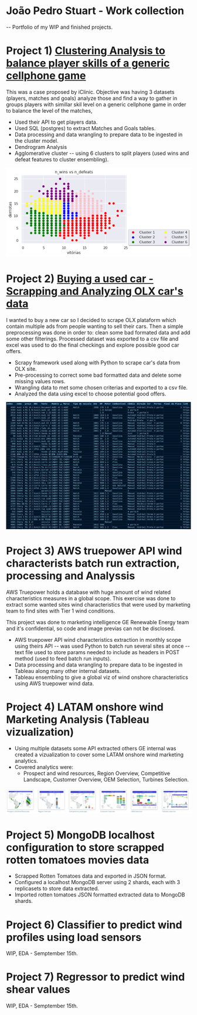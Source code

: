 # João Pedro Stuart - Work collection
-- Portfolio of my WIP and finished projects.

# Project 1) [Clustering Analysis to balance player skills of a generic cellphone game](https://github.com/jstuartpieri/players_skill_cluster_analysis)

This was a case proposed by iClinic. Objective was having 3 datasets (players, matches and goals) analyze those and find a way to gather in groups players with simillar skil level on a generic cellphone game in order to balance the level of the matches,

* Used their API to get players data.
* Used SQL (postgres) to extract Matches and Goals tables.
* Data processing and data wrangling to prepare data to be ingested in the cluster model.
* Dendrogram Analysis
* Agglomerative cluster -- using 6 clusters to split players (used wins and defeat features to cluster ensembling).

![](images/clustering_img.png)


# Project 2) [Buying a used car - Scrapping and Analyzing OLX car's data](https://github.com/jstuartpieri/scrapping_carros_olx)

I wanted to buy a new car so I decided to scrape OLX plataform which contain multiple ads from people wanting to sell their cars. Then a simple preprocessing was done in order to: clean some bad formated data and add some other filterings. Processed dataset was exported to a csv file and excel was used to do the final checkings and explore possible good car offers.

* Scrapy framework used along with Python to scrape car's data from OLX site.
* Pre-processing to correct some bad formatted data and delete some missing values rows.
* Wrangling data to met some chosen criterias and exported to a csv file.
* Analyzed the data using excel to choose potential good offers.

![](images/image.png)

# Project 3) AWS truepower API wind characterists batch run extraction, processing and Analyssis

AWS Truepower holds a database with huge amount of wind related characteristics measures in a global scope. This exercise was done to extract some wanted sites wind characteristics that were used by marketing team to find sites with Tier 1 wind conditions.

This project was done to marketing intelligence GE Renewable Energy team and it's confidential, so code and image previas can not be disclosed.

* AWS truepower API wind characteristics extraction in monthly scope using theirs API -- was used Python to batch run several sites at once -- text file used to store params needed to include as headers in POST method (used to feed batch run inputs).
* Data processing and data wrangling to prepare data to be ingested in Tableau along many other internal datasets.
* Tableau ensembling to give a global viz of wind onshore characteristics using AWS truepower wind data.

# Project 4) LATAM onshore wind Marketing Analysis (Tableau vizualization)

* Using multiple datasets some API extracted others GE internal was created a vizualization to cover some LATAM onshore wind marketing analytics.
* Covered analytics were:
  * Prospect and wind resources, Region Overview, Competitive Landscape, Customer Overview, OEM Selection, Turbines Selection.
  
 ![](images/fe5790bb-b90b-499e-81bc-2c7ac71215d7.png)

# Project 5) MongoDB localhost configuration to store scrapped rotten tomatoes movies data

* Scrapped Rotten Tomatoes data and exported in JSON format.
* Configured a localhost MongoDB server using 2 shards, each with 3 replicasets to store data extracted.
* Imported rotten tomatoes JSON formatted extracted data to MongoDB shards.


# Project 6) Classifier to predict wind profiles using load sensors

WIP, EDA - Semptember 15th.

# Project 7) Regressor to predict wind shear values

WIP, EDA - Semptember 15th.
